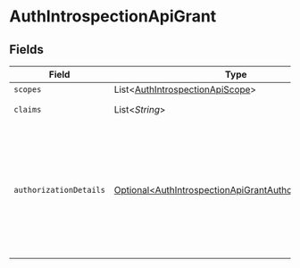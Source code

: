 # AuthIntrospectionApiGrant


## Fields

| Field                                                                                                                                                                                                             | Type                                                                                                                                                                                                              | Required                                                                                                                                                                                                          | Description                                                                                                                                                                                                       |
| ----------------------------------------------------------------------------------------------------------------------------------------------------------------------------------------------------------------- | ----------------------------------------------------------------------------------------------------------------------------------------------------------------------------------------------------------------- | ----------------------------------------------------------------------------------------------------------------------------------------------------------------------------------------------------------------- | ----------------------------------------------------------------------------------------------------------------------------------------------------------------------------------------------------------------- |
| `scopes`                                                                                                                                                                                                          | List\<[AuthIntrospectionApiScope](../../models/operations/AuthIntrospectionApiScope.md)>                                                                                                                          | :heavy_minus_sign:                                                                                                                                                                                                | N/A                                                                                                                                                                                                               |
| `claims`                                                                                                                                                                                                          | List\<*String*>                                                                                                                                                                                                   | :heavy_minus_sign:                                                                                                                                                                                                | The claims associated with the Grant.<br/>                                                                                                                                                                        |
| `authorizationDetails`                                                                                                                                                                                            | [Optional\<AuthIntrospectionApiGrantAuthorizationDetails>](../../models/operations/AuthIntrospectionApiGrantAuthorizationDetails.md)                                                                              | :heavy_minus_sign:                                                                                                                                                                                                | The authorization details. This represents the value of the `authorization_details`<br/>request parameter in the preceding device authorization request which is defined in<br/>"OAuth 2.0 Rich Authorization Requests".<br/> |